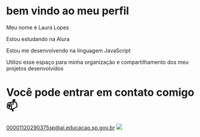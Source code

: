 # bem vindo ao meu perfil

Meu nome é Laura Lopes

Estou estudando na Alura

Estou me desenvolvendo na linguagem JavaScript

Utilizo esse espaço para minha organização e compartilhamento dos meu projetos desenvolvidos

# Você pode entrar em contato comigo 📫

00001120290375sp@al.educacao.sp.gov.br
![](link)



